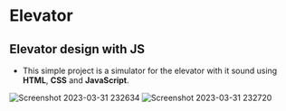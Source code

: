 # Elevator
## Elevator design with JS

- This simple project is a simulator for the elevator with it sound using **HTML**, **CSS** and **JavaScript**.

![Screenshot 2023-03-31 232634](https://user-images.githubusercontent.com/103189160/229250725-6e2f0141-1975-4b99-ab1a-395b41bfe9bb.png)
![Screenshot 2023-03-31 232720](https://user-images.githubusercontent.com/103189160/229250733-70c9a690-b594-48f8-911e-0329a19b121d.png)
